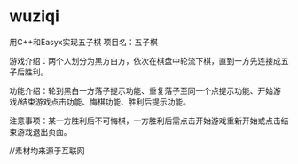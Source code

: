 # wuziqi
用C++和Easyx实现五子棋
项目名：五子棋

游戏介绍：两个人划分为黑方白方，依次在棋盘中轮流下棋，直到一方先连接成五子后胜利。

功能介绍：轮到黑白一方落子提示功能、重复落子至同一个点提示功能、开始游戏/结束游戏点击功能、悔棋功能、胜利后提示功能。

注意事项：某一方胜利后不可悔棋，一方胜利后需点击开始游戏重新开始或点击结束游戏退出页面。

//素材均来源于互联网
